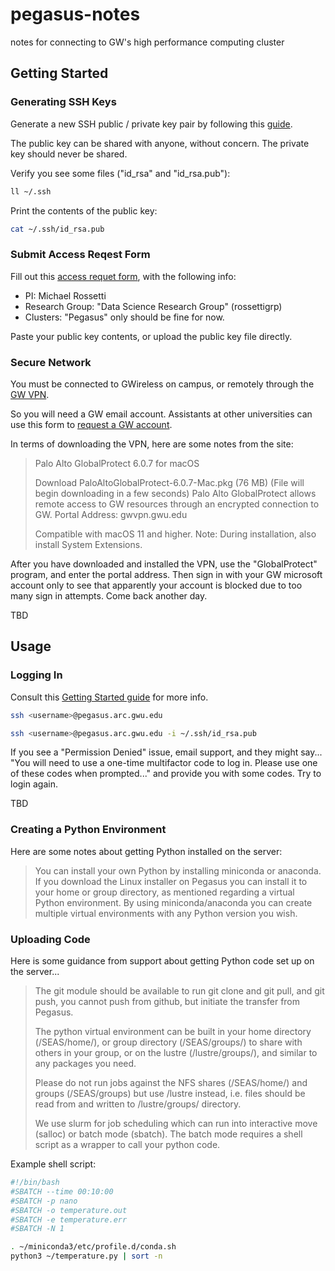 # pegasus-notes

notes for connecting to GW's high performance computing cluster

## Getting Started

### Generating SSH Keys

Generate a new SSH public / private key pair by following this [guide](https://docs.github.com/en/authentication/connecting-to-github-with-ssh/generating-a-new-ssh-key-and-adding-it-to-the-ssh-agent).

The public key can be shared with anyone, without concern. The private key should never be shared.

Verify you see some files ("id_rsa" and "id_rsa.pub"):

```sh
ll ~/.ssh
```

Print the contents of the public key:

```sh
cat ~/.ssh/id_rsa.pub
```

### Submit Access Reqest Form

Fill out this [access requet form](https://hpc.gwu.edu/getting-access/), with the following info:

  + PI: Michael Rossetti
  + Research Group: "Data Science Research Group" (rossettigrp)
  + Clusters: "Pegasus" only should be fine for now.

Paste your public key contents, or upload the public key file directly.

### Secure Network

You must be connected to GWireless on campus, or remotely through the [GW VPN](https://it.gwu.edu/vpn-global-protect).

So you will need a GW email account. Assistants at other universities can use this form to [request a GW account](https://my.gwu.edu/mod/accounts/affiliates/index.cfm).

In terms of downloading the VPN, here are some notes from the site:

> Palo Alto GlobalProtect 6.0.7 for macOS
>
> Download PaloAltoGlobalProtect-6.0.7-Mac.pkg (76 MB) (File will begin downloading in a few seconds)
> Palo Alto GlobalProtect allows remote access to GW resources through an encrypted connection to GW. Portal Address: gwvpn.gwu.edu
>
>Compatible with macOS 11 and higher. Note: During installation, also install System Extensions.

After you have downloaded and installed the VPN, use the "GlobalProtect" program, and enter the portal address. Then sign in with your GW microsoft account only to see that apparently your account is blocked due to too many sign in attempts. Come back another day.

TBD

## Usage

### Logging In

Consult this [Getting Started guide](https://hpc.gwu.edu/documentation/getting-started-guide/) for more info.


```sh
ssh <username>@pegasus.arc.gwu.edu

ssh <username>@pegasus.arc.gwu.edu -i ~/.ssh/id_rsa.pub
```

If you see a "Permission Denied" issue, email support, and they might say... "You will need to use a one-time multifactor code to log in. Please use one of these codes when prompted..." and provide you with some codes. Try to login again.


TBD

### Creating a Python Environment

Here are some notes about getting Python installed on the server:

> You can install your own Python by installing miniconda or anaconda. If you download the Linux installer on Pegasus you can install it to your home or group directory, as mentioned regarding a virtual Python environment. By using miniconda/anaconda you can create multiple virtual environments with any Python version you wish.

### Uploading Code


Here is some guidance from support about getting Python code set up on the server...

> The git module should be available to run git clone and git pull, and git push, you cannot push from github, but initiate the transfer from Pegasus.
>
> The python virtual environment can be built in your home directory (/SEAS/home/<username>), or group directory (/SEAS/groups/<groupname>) to share with others in your group, or on the lustre (/lustre/groups/<groupname>), and similar to any packages you need.
>
> Please do not run jobs against the NFS shares (/SEAS/home/) and groups (/SEAS/groups) but use /lustre instead, i.e. files should be read from and written to /lustre/groups/<groupname> directory.
>
> We use slurm for job scheduling which can run into interactive move (salloc) or batch mode (sbatch). The batch mode requires a shell script as a wrapper to call your python code.

Example shell script:

```sh
#!/bin/bash
#SBATCH --time 00:10:00
#SBATCH -p nano
#SBATCH -o temperature.out
#SBATCH -e temperature.err
#SBATCH -N 1

. ~/miniconda3/etc/profile.d/conda.sh
python3 ~/temperature.py | sort -n
```

